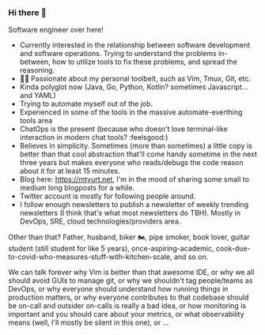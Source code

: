 ### Hi there 👋

Software engineer over here!

- Currently interested in the relationship between software development and software operations. Trying to understand the problems in-between, how to utilize tools to fix these problems, and spread the reasoning.
- :guardsman: Passionate about my personal toolbelt, such as Vim, Tmux, Git, etc.
- Kinda polyglot now (Java, Go, Python, Kotlin? sometimes Javascript... and YAML)
- Trying to automate myself out of the job. 
- Experienced in some of the tools in the massive automate-everthing tools area
- ChatOps is the present (because who doesn't love terminal-like interaction in modern chat tools? :feelsgood:)
- Believes in simplicity. Sometimes (more than sometimes) a little copy is better than that cool abstraction that'll come handy sometime in the next three years but makes everyone who reads/debugs the code reason about it for at least 15 minutes.
- Blog here: https://mtyurt.net, I'm in the mood of sharing some small to medium long blogposts for a while.
- Twitter account is mostly for following people around.
- I follow enough newsletters to publish a newsletter of weekly trending newsletters (I think that's what most newsletters do TBH). Mostly in DevOps, SRE, cloud technologies/providers area.

Other than that? Father, husband, biker :motorcycle:, pipe smoker, book lover, guitar student (still student for like 5 years), once-aspiring-academic, cook-due-to-covid-who-measures-stuff-with-kitchen-scale, and so on.

We can talk forever why Vim is better than that awesome IDE, or why we all should avoid GUIs to manage git, or why we shouldn't tag people/teams as DevOps, or why everyone should understand how running things in production matters, or why everyone contributes to that codebase should be on-call and outsider on-calls is really a bad idea, or how monitoring is important and you should care about your metrics, or what observability means (well, I'll mostly be silent in this one), or ...
